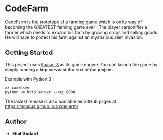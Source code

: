 # CodeFarm

CodeFarm is the prototype of a farming game which is on its way of becoming the GREATEST farming game ever !
The player personifies a farmer which needs to expand his farm by growing crops and selling goods. He will have to protect his farm against an mysterious alien invasion.

## Getting Started

This project uses [Phaser 3](https://phaser.io/phaser3) as its game engine. You can launch the game by simply running a http server at the root of the project.

Example with Python 3 :

```
cd CodeFarm
python -m http.server --cgi 8000
```

The lastest release is also available on GitHub pages at https://minious.github.io/CodeFarm/

## Author

- **Eliot Godard**
